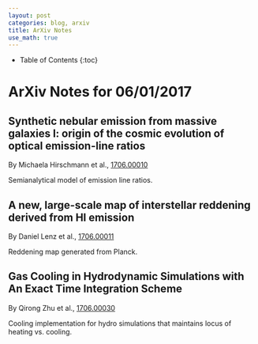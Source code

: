 ```yaml
---
layout: post
categories: blog, arxiv
title: ArXiv Notes
use_math: true
---
```


* Table of Contents
{:toc}


# ArXiv Notes for 06/01/2017

## Synthetic nebular emission from massive galaxies I: origin of the cosmic evolution of optical emission-line ratios

By Michaela Hirschmann et al., [1706.00010](https://arxiv.org/abs/1706.00010)

Semianalytical model of emission line ratios.

## A new, large-scale map of interstellar reddening derived from HI emission

By Daniel Lenz et al., [1706.00011](https://arxiv.org/abs/1706.00011)

Reddening map generated from Planck.

## Gas Cooling in Hydrodynamic Simulations with An Exact Time Integration Scheme

By Qirong Zhu et al., [1706.00030](https://arxiv.org/abs/1706.00030)

Cooling implementation for hydro simulations that maintains locus of heating vs.
cooling.
